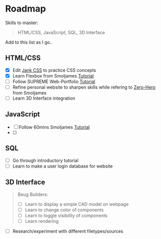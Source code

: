 # Roadmap
Skills to master: 
> HTML/CSS, JavaScript, SQL, 3D Interface

Add to this list as I go..

## HTML/CSS
- [x] Edit [Jank CSS](https://jankcss.com/) to practice CSS concepts
- [x] Learn Flexbox from Smoljames [Tutorial](https://www.youtube.com/watch?v=F5_nBy66LJs&ab_channel=Smoljames)
- [ ] Follow SUPREME Web-Portfolio [Tutorial](https://www.youtube.com/watch?v=aLb_fMGZQXI&feature=youtu.be)
- [ ] Refine personal website to sharpen skills while refering to [Zero-Hero](https://www.youtube.com/watch?v=70T2GMDKl6M&ab_channel=Smoljames) from Smoljames
- [ ] Learn 3D Interface integration

## JavaScript
- [ ] Follow 60mins Smoljames [Tutorial](https://www.youtube.com/watch?v=qr6sKTzjlUo&ab_channel=Smoljames)
- [ ] 

## SQL
- [ ] Go through introductory tutorial
- [ ] Learn to make a user login database for website

## 3D Interface
> Beug Builders:
> - [ ] Learn to display a simple CAD model on webpage
> - [ ] Learn to change color of components
> - [ ] Learn to toggle visibility of components
> - [ ] Learn rendering  
- [ ] Research/experiment with different filetypes/sources

